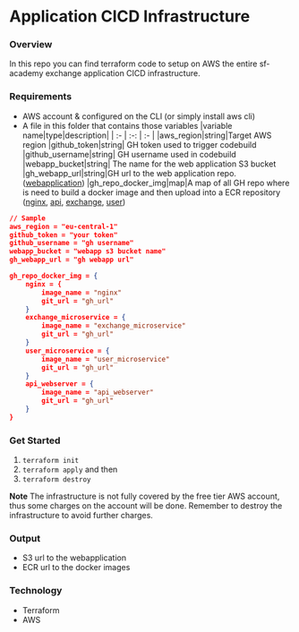 # Application CICD Infrastructure

### Overview

In this repo you can find terraform code to setup on AWS the entire sf-academy exchange application CICD infrastructure.

### Requirements

- AWS account & configured on the CLI (or simply install aws cli)
- A file in this folder that contains those variables
  |variable name|type|description|
  | :- | :-: | :- |
  |aws_region|string|Target AWS region
  |github_token|string| GH token used to trigger codebuild
  |github_username|string| GH username used in codebuild
  |webapp_bucket|string| The name for the web application S3 bucket
  |gh_webapp_url|string|GH url to the web application repo. ([webapplication](https://github.com/ZhouJian26/sf-academy-webapp))
  |gh_repo_docker_img|map|A map of all GH repo where is need to build a docker image and then upload into a ECR repository ([nginx](https://github.com/ZhouJian26/sf-academy-nginx), [api](https://github.com/ZhouJian26/sf-academy-api), [exchange](https://github.com/ZhouJian26/sf-academy-exchange-microservice), [user](https://github.com/ZhouJian26/sf-academy-user-microservice))

```json
// Sample
aws_region = "eu-central-1"
github_token = "your token"
github_username = "gh username"
webapp_bucket = "webapp s3 bucket name"
gh_webapp_url = "gh webapp url"

gh_repo_docker_img = {
    nginx = {
        image_name = "nginx"
        git_url = "gh_url"
    }
    exchange_microservice = {
        image_name = "exchange_microservice"
        git_url = "gh_url"
    }
    user_microservice = {
        image_name = "user_microservice"
        git_url = "gh_url"
    }
    api_webserver = {
        image_name = "api_webserver"
        git_url = "gh_url"
    }
}
```

### Get Started

1. `terraform init`
2. `terraform apply`
   and then
3. `terraform destroy`

**Note** The infrastructure is not fully covered by the free tier AWS account, thus some charges on the account will be done. Remember to destroy the infrastructure to avoid further charges.

### Output

- S3 url to the webapplication
- ECR url to the docker images

### Technology

- Terraform
- AWS
